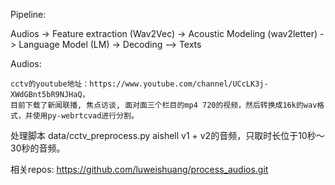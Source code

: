 Pipeline:

Audios -> Feature extraction (Wav2Vec) -> Acoustic Modeling (wav2letter) -> Language Model (LM) -> Decoding --> Texts

Audios:
	
	cctv的youtube地址：https://www.youtube.com/channel/UCcLK3j-XWdGBnt5bR9NJHaQ，
	目前下载了新闻联播, 焦点访谈, 面对面三个栏目的mp4 720的视频，然后转换成16k的wav格式，并使用py-webrtcvad进行分割。
处理脚本 data/cctv_preprocess.py
	aishell v1 + v2的音频，只取时长位于10秒～30秒的音频。






相关repos:
	https://github.com/luweishuang/process_audios.git
